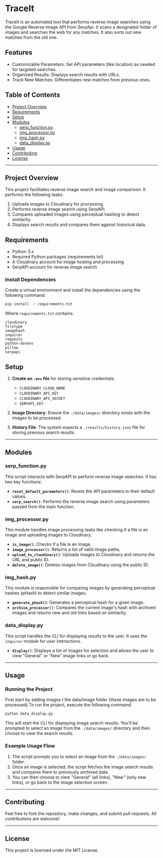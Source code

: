 # TraceIt
TraceIt is an automated tool that performs reverse image searches using the Google Reverse Image API from SerpApi. It scans a designated folder of images and searches the web for any matches. It also sorts out new matches from the old one.
## Features
- Customizable Parameters: Set API parameters (like location) as needed for targeted searches.
- Organized Results: Displays search results with URLs.
- Track New Matches: Differentiates new matches from previous ones.

## Table of Contents

- [Project Overview](#project-overview)
- [Requirements](#requirements)
- [Setup](#setup)
- [Modules](#modules)
    - [serp_function.py](#serp-functionpy)
    - [img_processor.py](#img-processorpy)
    - [img_hash.py](#img-hashpy)
    - [data_display.py](#data-displaypy)
- [Usage](#usage)
- [Contributing](#contributing)
- [License](#license)

---

## Project Overview

This project facilitates reverse image search and image comparison. It performs the following tasks:

1. Uploads images to Cloudinary for processing.
2. Performs reverse image search using SerpAPI.
3. Compares uploaded images using perceptual hashing to detect similarity.
4. Displays search results and compares them against historical data.

## Requirements

- Python 3.x
- Required Python packages (requirements.txt)
- A Cloudinary account for image hosting and processing
- SerpAPI account for reverse image search

### Install Dependencies

Create a virtual environment and install the dependencies using the following command:

```bash
pip install -r requirements.txt
```

Where `requirements.txt` contains:

```plaintext
cloudinary
filetype
imagehash
inquirer
requests
python-dotenv
pillow
serpapi
```

## Setup

1. **Create an `.env` file** for storing sensitive credentials:
   - `CLOUDINARY_CLOUD_NAME`
   - `CLOUDINARY_API_KEY`
   - `CLOUDINARY_API_SECRET`
   - `SERPAPI_KEY`

2. **Image Directory**: Ensure the `./data/images/` directory exists with the images to be processed.

3. **History File**: The system expects a `./results/history.json` file for storing previous search results.

---

## Modules

### serp_function.py

This script interacts with SerpAPI to perform reverse image searches. It has two key functions:

- **`reset_default_parameters()`**: Resets the API parameters to their default values.
- **`serp_search()`**: Performs the reverse image search using parameters passed from the main function.

### img_processor.py

This module handles image processing tasks like checking if a file is an image and uploading images to Cloudinary.

- **`is_image()`**: Checks if a file is an image.
- **`image_processor()`**: Returns a list of valid image paths.
- **`upload_to_cloudinary()`**: Uploads images to Cloudinary and returns the URL and public ID.
- **`delete_image()`**: Deletes images from Cloudinary using the public ID.

### img_hash.py

This module is responsible for comparing images by generating perceptual hashes (pHash) to detect similar images.

- **`generate_phash()`**: Generates a perceptual hash for a given image.
- **`archive_processor()`**: Compares the current image's hash with archived images and returns new and old links based on similarity.

### data_display.py

This script handles the CLI for displaying results to the user. It uses the `inquirer` module for user interactions.

- **`display()`**: Displays a list of images for selection and allows the user to view "General" or "New" image links or go back.

---

## Usage

### Running the Project
First start by adding images t the data/image folder
    (these images are to be processed)
To run the project, execute the following command:

```bash
python data_display.py
```

This will start the CLI for displaying image search results. You'll be prompted to select an image from the `./data/images/` directory and then choose to view the search results.

### Example Usage Flow

1. The script prompts you to select an image from the `./data/images/` folder.
2. Once an image is selected, the script fetches the image search results and compares them to previously archived data.
3. You can then choose to view "General" (all links), "New" (only new links), or go back to the image selection screen.

---

## Contributing

Feel free to fork the repository, make changes, and submit pull requests. All contributions are welcome!

---

## License

This project is licensed under the MIT License.
